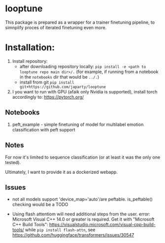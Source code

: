 # looptune
This package is prepared as a wrapper for a trainer finetuning pipeline, to simnplify proces of iterated finetuning even more.

# Installation:
1. Install repository: 
   - after downloading repository locally: `pip install -e <path to looptune repo main dir>/.` (for example, if running from a notebook in the `notebooks` dir that would be `../.`)
   - install from git `pip install git+https://github.com/japarty/looptune`
3. I you want to run with GPU (afaik only Nvidia is supported), install torch accordingly to: https://pytorch.org/

## Notebooks
1. peft_example - simple finetuning of model for multilabel emotion classification with peft support

## Notes
For now it's limited to sequence classification (or at least it was the only one tested). 

Ultimately, I want to provide it as a dockerized webapp.
## Issues
- not all models support 'device_map='auto'/are peftable. is_peftable() checking would be a TODO

- Using flash attentiom will need additional steps from the user. error: Microsoft Visual C++ 14.0 or greater is required. Get it with "Microsoft C++ Build Tools": https://visualstudio.microsoft.com/visual-cpp-build-tools/ while `pip install flash-attn`, see https://github.com/huggingface/transformers/issues/30547